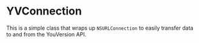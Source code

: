 YVConnection
============

This is a simple class that wraps up `NSURLConnection` to easily transfer data to and from the YouVersion API.
